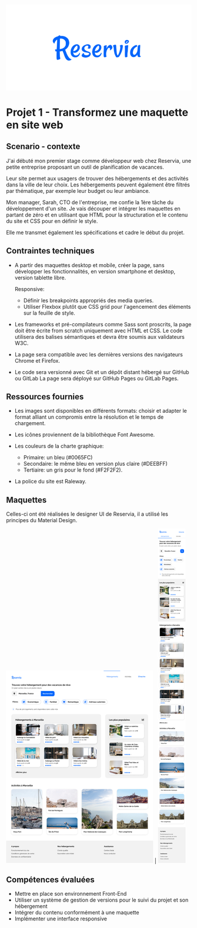 [![Reservia logo](/images/Reservia-logo.png "Voir le prototype Reservia")](https://thomas-savigner.github.io/01_OpenClassrooms_Reservia/)
# Projet 1 - Transformez une maquette en site web

## Scenario - contexte

J'ai débuté mon premier stage comme développeur web chez Reservia, une petite entreprise proposant un outil de planification de vacances.

Leur site permet aux usagers de trouver des hébergements et des activités dans la ville de leur choix. Les hébergements peuvent également être filtrés par thématique, par exemple leur budget ou leur ambiance.

Mon manager, Sarah, CTO de l'entreprise, me confie la 1ère tâche du développement d'un site. Je vais découper et intégrer les maquettes en partant de zéro et en utilisant que HTML pour la structuration et le contenu du site et CSS pour en définir le style. 

Elle me transmet également les spécifications et cadre le début du projet.

## Contraintes techniques

- A partir des maquettes desktop et mobile, créer la page, sans développer les fonctionnalités, en version smartphone et desktop, version tablette libre.
  
  Responsive: 
  
    - Définir les breakpoints appropriés des media queries.
    - Utiliser Flexbox plutôt que CSS grid pour l'agencement des éléments sur la feuille de style.
- Les frameworks et pré-compilateurs comme Sass sont proscrits, la page doit être écrite from scratch uniquement avec HTML et CSS. Le code utilisera des balises sémantiques et devra être soumis aux validateurs W3C.
- La page sera compatible avec les dernières versions des navigateurs Chrome et Firefox.
- Le code sera versionné avec Git et un dépôt distant hébergé sur GitHub ou GitLab La page sera déployé sur GitHub Pages ou GitLab Pages.

## Ressources fournies

- Les images sont disponibles en différents formats: choisir et adapter le format alliant un compromis entre la résolution et le temps de chargement.
- Les icônes proviennent de la bibliothèque Font Awesome.
- Les couleurs de la charte graphique:

   - Primaire: un bleu (#0065FC)
   - Secondaire: le même bleu en version plus claire (#DEEBFF)
   - Tertiaire: un gris pour le fond (#F2F2F2).
- La police du site est Raleway.

## Maquettes
Celles-ci ont été réalisées le designer UI de Reservia, il a utilisé les principes du Material Design.

[![Desktop model](/images/Models/Desktop-model-thumb.png "Maquette desktop")](/images/Models/Desktop-model.png) | [![Mobile model](/images/Models/iPhone8-model-thumb.png "Maquette mobile")](/images/Models/iPhone8-model.png)

## Compétences évaluées
- Mettre en place son environnement Front-End
- Utiliser un système de gestion de versions pour le suivi du projet et son hébergement
- Intégrer du contenu conformément à une maquette
- Implémenter une interface responsive
